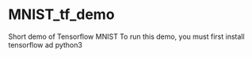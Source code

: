 # MNIST_tf_demo
Short demo of Tensorflow MNIST
To run this demo, you must first install tensorflow ad python3
